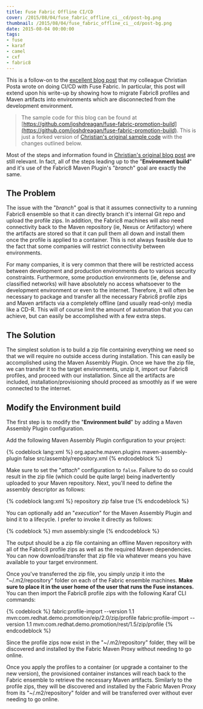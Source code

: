 ```yaml
---
title: Fuse Fabric Offline CI/CD
cover: /2015/08/04/fuse_fabric_offline_ci__cd/post-bg.png
thumbnail: /2015/08/04/fuse_fabric_offline_ci__cd/post-bg.png
date: 2015-08-04 00:00:00
tags:
- fuse
- karaf
- camel
- cxf
- fabric8
---
```


This is a follow-on to the [excellent blog post](http://blog.christianposta.com/fabric8/fuse-fabric-profile-migration-for-continuous-delivery/) that my colleague Christian Posta wrote on doing CI/CD with Fuse Fabric. In particular, this post will extend upon his write-up by showing how to migrate Fabric8 profiles and Maven artifacts into environments which are disconnected from the development environment.
<!-- more -->

> The sample code for this blog can be found at [https://github.com/joshdreagan/fuse-fabric-promotion-build](https://github.com/joshdreagan/fuse-fabric-promotion-build). This is just a forked version of [Christian's original sample code](/home/jreagan/Development/Projects/joshdreagan/joshdreagan.github.io/_posts/2015-08-04-fuse_fabric_offline_ci__cd.markdown) with the changes outlined below.

Most of the steps and information found in [Christian's original blog post](http://blog.christianposta.com/fabric8/fuse-fabric-profile-migration-for-continuous-delivery/) are still relevant. In fact, all of the steps leading up to the "__Environment build__" and it's use of the Fabric8 Maven Plugin's "_branch_" goal are exactly the same.

## The Problem

The issue with the "_branch_" goal is that it assumes connectivity to a running Fabric8 ensemble so that it can directly branch it's internal Git repo and upload the profile zips. In addition, the Fabric8 machines will also need connectivity back to the Maven repository (ie, Nexus or Artifactory) where the artifacts are stored so that it can pull them all down and install them once the profile is applied to a container. This is not always feasible due to the fact that some companies will restrict connectivity between environments.

For many companies, it is very common that there will be restricted access between development and production environments due to various security constraints. Furthermore, some production environments (ie, defense and classified networks) will have absolutely no access whatsoever to the development environment or even to the internet. Therefore, it will often be necessary to package and transfer all the necessary Fabric8 profile zips and Maven artifacts via a completely offline (and usually read-only) media like a CD-R. This will of course limit the amount of automation that you can achieve, but can easily be accomplished with a few extra steps.

## The Solution

The simplest solution is to build a zip file containing everything we need so that we will require no outside access during installation. This can easily be accomplished using the Maven Assembly Plugin. Once we have the zip file, we can transfer it to the target environments, unzip it, import our Fabric8 profiles, and proceed with our installation. Since all the artifacts are included, installation/provisioning should proceed as smoothly as if we were connected to the internet.

## Modify the Environment build

The first step is to modify the "__Environment build__" by adding a Maven Assembly Plugin configuration.

Add the following Maven Assembly Plugin configuration to your project:

{% codeblock lang:xml %}
<plugin>
  <groupId>org.apache.maven.plugins</groupId>
  <artifactId>maven-assembly-plugin</artifactId>
  <configuration>
    <attach>false</attach>
    <descriptors>
      <descriptor>src/assembly/repository.xml</descriptor>
    </descriptors>
  </configuration>
</plugin>
{% endcodeblock %}

Make sure to set the "_attach_" configuration to `false`. Failure to do so could result in the zip file (which could be quite large) being inadvertently uploaded to your Maven repository. Next, you'll need to define the assembly descriptor as follows:

{% codeblock lang:xml %}
<assembly xmlns="http://maven.apache.org/plugins/maven-assembly-plugin/assembly/1.1.3"
          xmlns:xsi="http://www.w3.org/2001/XMLSchema-instance"
          xsi:schemaLocation="http://maven.apache.org/plugins/maven-assembly-plugin/assembly/1.1.3 http://maven.apache.org/xsd/assembly-1.1.3.xsd">
  <id>repository</id>
  <formats>
    <format>zip</format>
  </formats>
  <includeBaseDirectory>false</includeBaseDirectory>
  <repositories>
    <repository>
      <includeMetadata>true</includeMetadata>
    </repository>
  </repositories>
</assembly>
{% endcodeblock %}

You can optionally add an "_execution_" for the Maven Assembly Plugin and bind it to a lifecycle. I prefer to invoke it directly as follows:

{% codeblock %}
mvn assembly:single
{% endcodeblock %}

The output should be a zip file containing an offline Maven repository with all of the Fabric8 profile zips as well as the required Maven dependencies. You can now download/transfer that zip file via whatever means you have available to your target environment.

Once you've transferred the zip file, you simply unzip it into the "~/.m2/repository" folder on each of the Fabric ensemble machines. __Make sure to place it in the user home of the user that runs the Fuse instances.__ You can then import the Fabric8 profile zips with the following Karaf CLI commands:

{% codeblock %}
fabric:profile-import --version 1.1 mvn:com.redhat.demo.promotion/eip/2.0/zip/profile
fabric:profile-import --version 1.1 mvn:com.redhat.demo.promotion/rest/1.5/zip/profile
{% endcodeblock %}

Since the profile zips now exist in the "~/.m2/repository" folder, they will be discovered and installed by the Fabric Maven Proxy without needing to go online.

Once you apply the profiles to a container (or upgrade a container to the new version), the provisioned container instances will reach back to the Fabric ensemble to retrieve the necessary Maven artifacts. Similarly to the profile zips, they will be discovered and installed by the Fabric Maven Proxy from its "~/.m2/repository" folder and will be transferred over without ever needing to go online.

